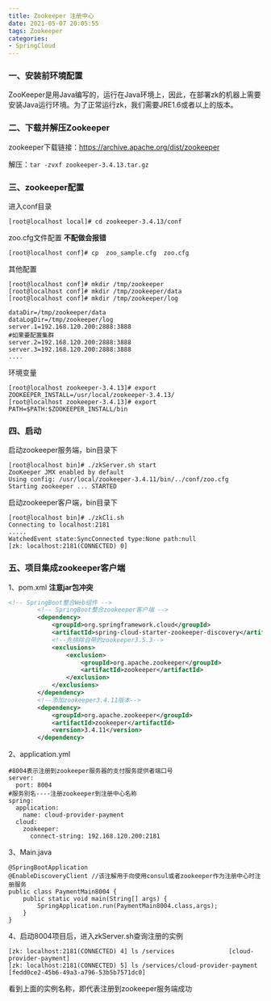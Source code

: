 ```yaml
---
title: Zookeeper 注册中心
date: 2021-05-07 20:05:55
tags: Zookeeper
categories: 
- SpringCloud
---
```

### 一、安装前环境配置

ZooKeeper是用Java编写的，运行在Java环境上，因此，在部署zk的机器上需要安装Java运行环境。为了正常运行zk，我们需要JRE1.6或者以上的版本。 

### 二、下载并解压Zookeeper

zookeeper下载链接：https://archive.apache.org/dist/zookeeper

解压：`tar -zvxf zookeeper-3.4.13.tar.gz`

### 三、zookeeper配置

进入conf目录

<!--more-->

```
[root@localhost local]# cd zookeeper-3.4.13/conf
```

zoo.cfg文件配置 **不配做会报错**

```
[root@localhost conf]# cp  zoo_sample.cfg  zoo.cfg
```

其他配置

```
[root@localhost conf]# mkdir /tmp/zookeeper
[root@localhost conf]# mkdir /tmp/zookeeper/data
[root@localhost conf]# mkdir /tmp/zookeeper/log
```

```
dataDir=/tmp/zookeeper/data
dataLogDir=/tmp/zookeeper/log
server.1=192.168.120.200:2888:3888
#如果要配置集群
server.2=192.168.120.200:2888:3888
server.3=192.168.120.200:2888:3888
....
```

环境变量

```
[root@localhost zookeeper-3.4.13]# export ZOOKEEPER_INSTALL=/usr/local/zookeeper-3.4.13/
[root@localhost zookeeper-3.4.13]# export PATH=$PATH:$ZOOKEEPER_INSTALL/bin
```

### 四、启动

启动zookeeper服务端，bin目录下

```
[root@localhost bin]# ./zkServer.sh start
ZooKeeper JMX enabled by default
Using config: /usr/local/zookeeper-3.4.11/bin/../conf/zoo.cfg
Starting zookeeper ... STARTED
```

启动zookeeper客户端，bin目录下

```
[root@localhost bin]# ./zkCli.sh
Connecting to localhost:2181
.....
WatchedEvent state:SyncConnected type:None path:null
[zk: localhost:2181(CONNECTED) 0] 
```

### 五、项目集成zookeeper客户端

1、pom.xml    **注意jar包冲突**

```xml
<!-- SpringBoot整合Web组件 -->
        <!-- SpringBoot整合zookeeper客户端 -->
        <dependency>
            <groupId>org.springframework.cloud</groupId>
            <artifactId>spring-cloud-starter-zookeeper-discovery</artifactId>
            <!--先排除自带的zookeeper3.5.3-->
            <exclusions>
                <exclusion>
                    <groupId>org.apache.zookeeper</groupId>
                    <artifactId>zookeeper</artifactId>
                </exclusion>
            </exclusions>
        </dependency>
        <!--添加zookeeper3.4.11版本-->
        <dependency>
            <groupId>org.apache.zookeeper</groupId>
            <artifactId>zookeeper</artifactId>
            <version>3.4.11</version>
        </dependency>
```

2、application.yml

```
#8004表示注册到zookeeper服务器的支付服务提供者端口号
server:
  port: 8004
#服务别名----注册zookeeper到注册中心名称
spring:
  application:
    name: cloud-provider-payment
  cloud:
    zookeeper:
      connect-string: 192.168.120.200:2181
```

3、Main.java

```
@SpringBootApplication
@EnableDiscoveryClient //该注解用于向使用consul或者zookeeper作为注册中心时注册服务
public class PaymentMain8004 {
    public static void main(String[] args) {
        SpringApplication.run(PaymentMain8004.class,args);
    }
}
```

4、启动8004项目后，进入zkServer.sh查询注册的实例

```
[zk: localhost:2181(CONNECTED) 4] ls /services               [cloud-provider-payment]
[zk: localhost:2181(CONNECTED) 5] ls /services/cloud-provider-payment
[fedd0ce2-45b6-49a3-a796-53b5b7571dc0]
```

看到上面的实例名称，即代表注册到zookeeper服务端成功